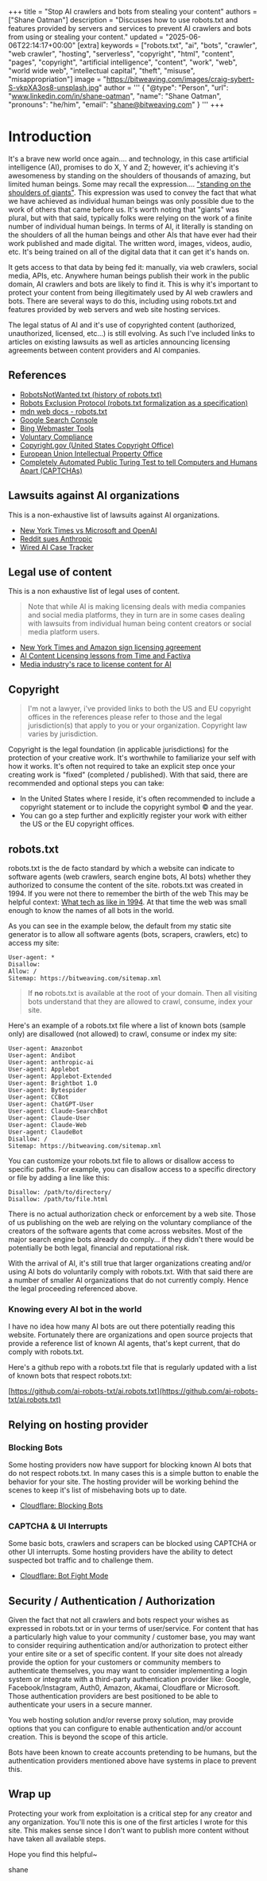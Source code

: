 +++
title = "Stop AI crawlers and bots from stealing your content"
authors = ["Shane Oatman"]
description = "Discusses how to use robots.txt and features provided by servers and services to prevent AI crawlers and bots from using or stealing your content."
updated = "2025-06-06T22:14:17+00:00"
[extra]
keywords = ["robots.txt", "ai", "bots", "crawler", "web crawler", "hosting", "serverless", "copyright", "html", "content", "pages", "copyright", "artificial intelligence", "content", "work", "web", "world wide web", "intellectual capital", "theft", "misuse", "misappropriation"]
image = "https://bitweaving.com/images/craig-sybert-S-vkpXA3os8-unsplash.jpg"
author = '''
{
      "@type": "Person",
      "url": "www.linkedin.com/in/shane-oatman",
      "name": "Shane Oatman",
      "pronouns": "he/him",
      "email": "shane@bitweaving.com"
}
'''
+++


# Introduction

It's a brave new world once again.... and technology, in this case artificial intelligence (AI), promises to do X, Y and Z; however, it's achieving it's awesomeness by standing on the shoulders of thousands of amazing, but limited human beings.  Some may recall the expression.... ["standing on the shoulders of giants"](https://en.wikipedia.org/wiki/Standing_on_the_shoulders_of_giants).  This expression was used to convey the fact that what we have achieved as individual human beings was only possible due to the work of others that came before us.  It's worth noting that "giants" was plural, but with that said, typically folks were relying on the work of a finite number of individual human beings.  In terms of AI, it literally is standing on the shoulders of all the human beings and other AIs that have ever had their work published and made digital.  The written word, images, videos, audio, etc.  It's being trained on all of the digital data that it can get it's hands on.

It gets access to that data by being fed it: manually, via web crawlers, social media, APIs, etc.  Anywhere human beings publish their work in the public domain, AI crawlers and bots are likely to find it.  This is why it's important to protect your content from being illegitimately used by AI web crawlers and bots.  There are several ways to do this, including using robots.txt and features provided by web servers and web site hosting services.

The legal status of AI and it's use of copyrighted content (authorized, unauthorized, licensed, etc...) is still evolving.  As such I've included links to articles on existing lawsuits as well as articles announcing licensing agreements between content providers and AI companies.

## References

- [RobotsNotWanted.txt (history of robots.txt)](https://en.wikipedia.org/wiki/Robots.txt)
- [Robots Exclusion Protocol (robots.txt formalization as a specification)](https://www.rfc-editor.org/rfc/rfc9309.html)
- [mdn web docs - robots.txt](https://developer.mozilla.org/en-US/docs/Glossary/Robots.txt)
- [Google Search Console](https://search.google.com/search-console)
- [Bing Webmaster Tools](https://www.bing.com/webmaster)
- [Voluntary Compliance](https://en.wikipedia.org/wiki/Voluntary_compliance)
- [Copyright.gov (United States Copyright Office)](https://www.copyright.gov/)
- [European Union Intellectual Property Office](https://www.euipo.europa.eu/)
- [Completely Automated Public Turing Test to tell Computers and Humans Apart (CAPTCHAs)](https://en.wikipedia.org/wiki/CAPTCHA)


## Lawsuits against AI organizations

This is a non-exhaustive list of lawsuits against AI organizations.

- [New York Times vs Microsoft and OpenAI](https://www.npr.org/2025/03/26/nx-s1-5288157/new-york-times-openai-copyright-case-goes-forward)
- [Reddit sues Anthropic](https://www.nytimes.com/2025/06/04/technology/reddit-anthropic-lawsuit-data.html)
- [Wired AI Case Tracker](https://www.wired.com/story/ai-copyright-case-tracker/)

## Legal use of content

This is a non exhaustive list of legal uses of content.

>Note that while AI is making licensing deals with media companies and social media platforms, they in turn are in some cases dealing with lawsuits from individual human being content creators or social media platform users.

- [New York Times and Amazon sign licensing agreement](https://www.nytimes.com/2025/05/29/business/media/new-york-times-amazon-ai-licensing.html)
- [AI Content Licensing lessons from Time and Factiva](https://digitalcontentnext.org/blog/2025/03/06/ai-content-licensing-lessons-from-factiva-and-time/)
- [Media industry's race to license content for AI](https://www.forbes.com/sites/billrosenblatt/2024/07/18/the-media-industrys-race-to-license-content-for-ai/)

## Copyright

> I'm not a lawyer, i've provided links to both the US and EU copyright offices in the references please refer to those and the legal jurisdiction(s) that apply to you or your organization.  Copyright law varies by jurisdiction.

Copyright is the legal foundation (in applicable jurisdictions) for the protection of your creative work.  It's worthwhile to familiarize your self with how it works.  It's often not required to take an explicit step once your creating work is "fixed" (completed / published).  With that said, there are recommended and optional steps you can take:

- In the United States where I reside, it's often recommended to include a copyright statement or to include the copyright symbol &copy; and the year.
- You can go a step further and explicitly register your work with either the US or the EU copyright offices.

## robots.txt

robots.txt is the de facto standard by which a website can indicate to software agents (web crawlers, search engine bots, AI bots) whether they authorized to consume the content of the site.  robots.txt was created in 1994.  If you were not there to remember the birth of the web This may be helpful context:  [What tech as like in 1994](https://www.businessinsider.com/tech-in-1994-the-year-the-web-was-born-2014-8).  At that time the web was small enough to know the names of all bots in the world.

As you can see in the example below, the default from my static site generator is to allow all software agents (bots, scrapers, crawlers, etc) to access my site:
```
User-agent: *
Disallow:
Allow: /
Sitemap: https://bitweaving.com/sitemap.xml
```

> If **no** robots.txt is available at the root of your domain.  Then all visiting bots understand that they are allowed to crawl, consume, index your site.

Here's an example of a robots.txt file where a list of known bots (sample only) are disallowed (not allowed) to crawl, consume or index my site:

```
User-agent: Amazonbot
User-agent: Andibot
User-agent: anthropic-ai
User-agent: Applebot
User-agent: Applebot-Extended
User-agent: Brightbot 1.0
User-agent: Bytespider
User-agent: CCBot
User-agent: ChatGPT-User
User-agent: Claude-SearchBot
User-agent: Claude-User
User-agent: Claude-Web
User-agent: ClaudeBot
Disallow: /
Sitemap: https://bitweaving.com/sitemap.xml
```

You can customize your robots.txt file to allows or disallow access to specific paths. For example, you can disallow access to a specific directory or file by adding a line like this:

```
Disallow: /path/to/directory/
Disallow: /path/to/file.html
```

There is no actual authorization check or enforcement by a web site.  Those of us publishing on the web are relying on the voluntary compliance of the creators of the software agents that come across websites.  Most of the major search engine bots already do comply... if they didn't there would be potentially be both legal, financial and reputational risk.

With the arrival of AI, it's still true that larger organizations creating and/or using AI bots do voluntarily comply with robots.txt.  With that said there are a number of smaller AI organizations that do not currently comply.  Hence the legal proceeding referenced above.

### Knowing every AI bot in the world

I have no idea how many AI bots are out there potentially reading this website.  Fortunately there are organizations and open source projects that provide a reference list of known AI agents, that's kept current, that do comply with robots.txt.

Here's a github repo with a robots.txt file that is regularly updated with a list of known bots that respect robots.txt:

[https://github.com/ai-robots-txt/ai.robots.txt](https://github.com/ai-robots-txt/ai.robots.txt)

## Relying on hosting provider

### Blocking Bots

Some hosting providers now have support for blocking known AI bots that do not respect robots.txt.  In many cases this is a simple button to enable the behavior for your site.  The hosting provider will be working behind the scenes to keep it's list of misbehaving bots up to date.

- [Cloudflare: Blocking Bots](https://developers.cloudflare.com/bots/get-started/bot-management/#block-ai-bots)

### CAPTCHA & UI Interrupts

Some basic bots, crawlers and scrapers can be blocked using CAPTCHA or other UI interrupts.  Some hosting providers have the ability to detect suspected bot traffic and to challenge them.

- [Cloudflare: Bot Fight Mode](https://developers.cloudflare.com/bots/get-started/bot-fight-mode/)

## Security / Authentication / Authorization

Given the fact that not all crawlers and bots respect your wishes as expressed in robots.txt or in your terms of user/service.  For content that has a particularly high value to your community / customer base, you may want to consider requiring authentication and/or authorization to protect either your entire site or a set of specific content.  If your site does not already provide the option for your customers or community members to authenticate themselves, you may want to consider implementing a login system or integrate with a third-party authentication provider like: Google, Facebook/Instagram, Auth0, Amazon, Akamai, Cloudflare or Microsoft.  Those authentication providers are best positioned to be able to authenticate your users in a secure manner.

You web hosting solution and/or reverse proxy solution, may provide options that you can configure to enable authentication and/or account creation.  This is beyond the scope of this article.

Bots have been known to create accounts pretending to be humans, but the authentication providers mentioned above have systems in place to prevent this.

## Wrap up

Protecting your work from exploitation is a critical step for any creator and any organization.  You'll note this is one of the first articles I wrote for this site.  This makes sense since I don't want to publish more content without have taken all available steps.

Hope you find this helpful~

shane
